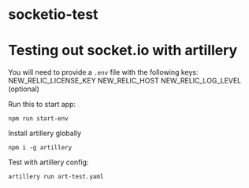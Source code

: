 # socketio-test

# Testing out socket.io with artillery

You will need to provide a `.env` file with the following keys:
NEW_RELIC_LICENSE_KEY
NEW_RELIC_HOST
NEW_RELIC_LOG_LEVEL (optional)

Run this to start app:
```
npm run start-env
```

Install artillery globally
```
npm i -g artillery
```

Test with artillery config:
```
artillery run art-test.yaml
```
